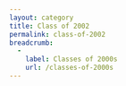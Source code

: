 ```yaml
---
layout: category
title: Class of 2002
permalink: class-of-2002
breadcrumb:
  -
    label: Classes of 2000s
    url: /classes-of-2000s
---
```

